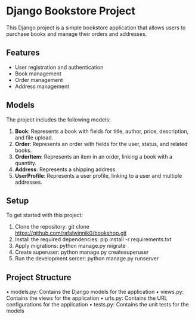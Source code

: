# Django Bookstore Project

This Django project is a simple bookstore application that allows users to purchase books and manage their orders and addresses.

## Features

- User registration and authentication
- Book management
- Order management
- Address management

## Models

The project includes the following models:

1. **Book**: Represents a book with fields for title, author, price, description, and file upload.
2. **Order**: Represents an order with fields for the user, status, and related books.
3. **OrderItem**: Represents an item in an order, linking a book with a quantity.
4. **Address**: Represents a shipping address.
5. **UserProfile**: Represents a user profile, linking to a user and multiple addresses.

## Setup

To get started with this project:

1. Clone the repository:
  git clone https://github.com/rafalwinnik0/bookshop.git
2. Install the required dependencies:
  pip install -r requirements.txt
3. Apply migrations:
   python manage.py migrate
4. Create superuser:
  python manage.py createsuperuser
5. Run the development sercer:
  python manage.py runserver

## Project Structure	

•	models.py: Contains the Django models for the application
•	views.py: Contains the views for the application
•	urls.py: Contains the URL configurations for the application
•	tests.py: Contains the unit tests for the models
